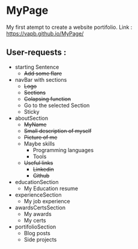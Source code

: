 # MyPage

My first atempt to create a website portifolio.
Link : https://vapb.github.io/MyPage/

## User-requests :
* starting Sentence
    * ~~Add some flare~~
* navBar with sections
    * ~~Logo~~
    * ~~Sections~~ 
    * ~~Colapsing function~~
    * Go to the selected Section
    * Sticky
* aboutSection
    * ~~MyName~~
    * ~~Small description of myself~~
    * ~~Picture of me~~
    * Maybe skills
        * Programming languages
        * Tools
    * ~~Useful links~~
        * ~~Linkedin~~
        * ~~Github~~
* educationSection
    * My Education resume
* experienceSection
    * My job experience
* awardsCertsSection
    * My awards
    * My certs
* portifolioSection
    * Blog posts
    * Side projects
